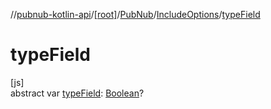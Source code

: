 //[pubnub-kotlin-api](../../../../index.md)/[[root]](../../index.md)/[PubNub](../index.md)/[IncludeOptions](index.md)/[typeField](type-field.md)

# typeField

[js]\
abstract var [typeField](type-field.md): [Boolean](https://kotlinlang.org/api/latest/jvm/stdlib/kotlin/-boolean/index.html)?
